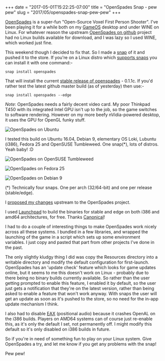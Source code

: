 +++
date = "2017-05-01T15:22:25-07:00"
title = "OpenSpades Snap - pew pew"
slug = "2017/05/openspades-snap-pew-pew"
+++


[OpenSpades](http://openspades.yvt.jp/) is a super-fun "Open-Source Voxel First Person Shooter". I've been playing it for a while both on my [GameOS](https://www.microsoft.com/en-gb/windows) desktop and under WINE on Linux. For whatever reason the upstream [OpenSpades on github](https://github.com/yvt/openspades) project had no Linux builds available for download, and I was lazy so I used WINE, which worked just fine.

This weekend though I decided to fix that. So I made a [snap](http://snapcraft.io/) of it and pushed it to the store. If you're on a Linux distro which [supports snaps](https://snapcraft.io/docs/core/install) you can install it with one command:-

    snap install openspades

That will install the current [stable release of openspades](https://github.com/yvt/openspades/releases) - 0.1.1c. If you'd rather test the latest github master build (as of yesterday) then use:-

    snap install openspades --edge

*Note*: OpenSpades needs a fairly decent video card. My poor Thinkpad T450 with its integrated Intel GPU isn't up to the job, so the game switches to software rendering. However on my more beefy nVidia-powered desktop, it uses the GPU for OpenGL funky stuff. 

![OpenSpades on Ubuntu](/blog/images/2017-05-01/ubuntu.png)

I tested this build on Ubuntu 16.04, Debian 9, elementary OS Loki, Lubuntu (i386), Fedora 25 and OpenSUSE Tumbleweed. One snap(*), lots of distros. Yeah baby! :D

![OpenSpades on OpenSUSE Tumbleweed](/blog/images/2017-05-01/opensuse.png)

![OpenSpades on Fedora 25](/blog/images/2017-05-01/fedora.png)

![OpenSpades on Debian 9](/blog/images/2017-05-01/debian.png)

(*) Technically four snaps. One per arch (32/64-bit) and one per release (stable/edge).

I [proposed my changes](https://github.com/yvt/openspades/pull/612) upstream to the OpenSpades project.

I used [Launchpad](http://launchpad.net/) to build the binaries for stable and edge on both i386 and amd64 architectures, for free. Thanks [Canonical](http://canonical.com/)!

I had to do a couple of interesting things to make OpenSpades work nicely across all these systems. I bundled in a few libraries, and wrapped the launching of the game in a script which sets up some environment variables. I just copy and pasted that part from other projects I've done in the past.

The only slightly kludgy thing I did was copy the Resources directory into a writable directory and modify the default configuration for first-launch. OpenSpades has an 'update check' feature which looks for game updates online, but it seems to me this doesn't work on Linux - probably due to there being no binary builds currently available. So rather than the user getting prompted to enable this feature, I enabled it by default, so the user just gets a notification that they're on the latest version, rather than being asked to enable a feature that won't work anyway. With snaps the user will get an update as soon as it's pushed to the store, so no need for the in-app update mechanism I think.

I also had to disable [EAX](https://en.wikipedia.org/wiki/Environmental_Audio_Extensions) (positional audio) because it crashes OpenAL on the i386 builds. Players on AMD64 systems can of course just re-enable this, as it's only the default I set, not permanently off. I might modify this default so it's only disabled on i386 builds in future.

So if you're in need of something fun to play on your Linux system. Give OpenSpades a try, and let me know if you get any problems with the snap!

Pew pew!
